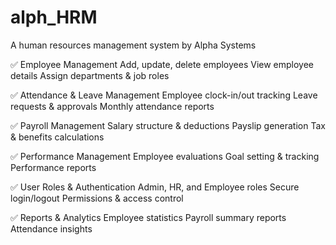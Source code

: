 # alph_HRM
A human resources management system by Alpha Systems

✅ Employee Management
Add, update, delete employees
View employee details
Assign departments & job roles

✅ Attendance & Leave Management
Employee clock-in/out tracking
Leave requests & approvals
Monthly attendance reports

✅ Payroll Management
Salary structure & deductions
Payslip generation
Tax & benefits calculations

✅ Performance Management
Employee evaluations
Goal setting & tracking
Performance reports

✅ User Roles & Authentication
Admin, HR, and Employee roles
Secure login/logout
Permissions & access control

✅ Reports & Analytics
Employee statistics
Payroll summary reports
Attendance insights
